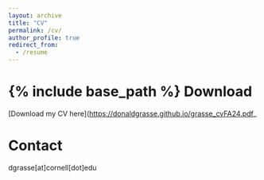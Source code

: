 ```yaml
---
layout: archive
title: "CV"
permalink: /cv/
author_profile: true
redirect_from:
  - /resume
---
```


{% include base_path %}
Download
========
[Download my CV here](https://donaldgrasse.github.io/grasse_cvFA24.pdf_

Contact 
========
dgrasse[at]cornell[dot]edu


